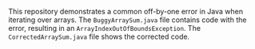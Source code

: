 This repository demonstrates a common off-by-one error in Java when iterating over arrays. The `BuggyArraySum.java` file contains code with the error, resulting in an `ArrayIndexOutOfBoundsException`. The `CorrectedArraySum.java` file shows the corrected code.